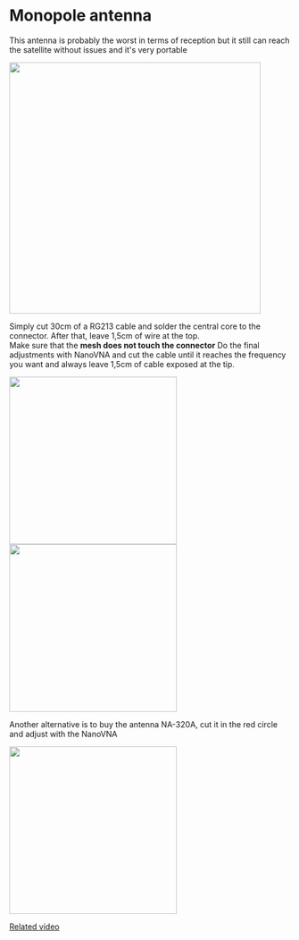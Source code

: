 # Monopole antenna

This antenna is probably the worst in terms of reception but it still can reach the satellite without issues and it's very portable

<img height="450" src="/../_img/antennas/monopole.png" />

Simply cut 30cm of a RG213 cable and solder the central core to the connector. After that, leave 1,5cm of wire at the top.  
Make sure that the **mesh does not touch the connector**
Do the final adjustments with NanoVNA and cut the cable until it reaches the frequency you want and always leave 1,5cm of cable exposed at the tip.

<img height="300" src="/../_img/antennas/monopole_swr.jpg" />
<img height="300" src="/../_img/antennas/monopole_ex.jpg" />

Another alternative is to buy the antenna NA-320A, cut it in the red circle and adjust with the NanoVNA

<img height="300" src="/../_img/antennas/monopole_ali.png" />

[Related video](https://www.youtube.com/watch?v=XA78nIEK8Kg)
